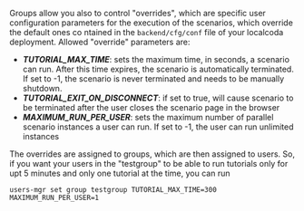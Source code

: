 Groups allow you also to control "overrides", which are specific user configuration parameters for the execution of the scenarios, which override the default ones co ntained in the `backend/cfg/conf` file of your localcoda deployment. Allowed "override" parameters are:
- ***TUTORIAL_MAX_TIME***: sets the maximum time, in seconds, a scenario can run. After this time expires, the scenario is automatically terminated. If set to -1, the scenario is never terminated and needs to be manually shutdown.
- ***TUTORIAL_EXIT_ON_DISCONNECT***: if set to true, will cause scenario to be terminated after the user closes the scenario page in the browser
- ***MAXIMUM_RUN_PER_USER***: sets the maximum number of parallel scenario instances a user can run. If set to -1, the user can run unlimited instances

The overrides are assigned to groups, which are then assigned to users. So, if you want your users in the "testgroup" to be able to run tutorials only for upt 5 minutes and only one tutorial at the time, you can run

```
users-mgr set group testgroup TUTORIAL_MAX_TIME=300 MAXIMUM_RUN_PER_USER=1
```

